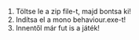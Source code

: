 1. Töltse le a zip file-t, majd bontsa ki!
2. Indítsa el a mono behaviour.exe-t!
3. Innentől már fut is a játék!
   

